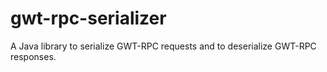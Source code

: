 # gwt-rpc-serializer
A Java library to serialize GWT-RPC requests and to deserialize GWT-RPC responses.
